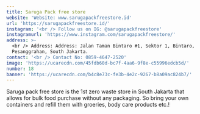 ```yaml
---
title: Saruga Pack free store
website: 'Website: www.sarugapackfreestore.id'
url: 'https://sarugapackfreestore.id/'
instagram: '<br /> Follow us on IG: @sarugapackfreestore'
instagramurl: 'https://www.instagram.com/sarugapackfreestore/'
address: >-
  <br /> Address: Address: Jalan Taman Bintaro #1, Sektor 1, Bintaro,
  Pesanggrahan, South Jakarta.
contact: '<br /> Contact No: 0859-4647-2520'
image: 'https://ucarecdn.com/45fdb60d-bc7f-4aa6-9f8e-c55996edcb5d/'
number: 18
banner: 'https://ucarecdn.com/b4c8e73c-fe3b-4e2c-9267-b8a09ac824b7/'
---
```

Saruga pack free store is the 1st zero waste store in South Jakarta that allows for bulk food purchase without any packaging. So bring your own containers and refill them with groeries, body care products etc.!
